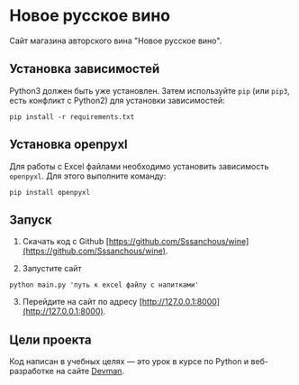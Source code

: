   # Новое русское вино

Сайт магазина авторского вина "Новое русское вино".


## Установка зависимостей
Python3 должен быть уже установлен. 
Затем используйте `pip` (или `pip3`, есть конфликт с Python2) для установки зависимостей:
```
pip install -r requirements.txt
```

## Установка openpyxl
Для работы с Excel файлами необходимо установить зависимость `openpyxl`. Для этого выполните команду:
```
pip install openpyxl
```

## Запуск
1. Cкачать код с Github
   [https://github.com/Sssanchous/wine](https://github.com/Sssanchous/wine).

3. Запустите сайт
```
python main.py 'путь к exсel файлу с напитками'
```

3. Перейдите на сайт по адресу
[http://127.0.0.1:8000](http://127.0.0.1:8000).


## Цели проекта

Код написан в учебных целях — это урок в курсе по Python и веб-разработке на сайте [Devman](https://dvmn.org).
